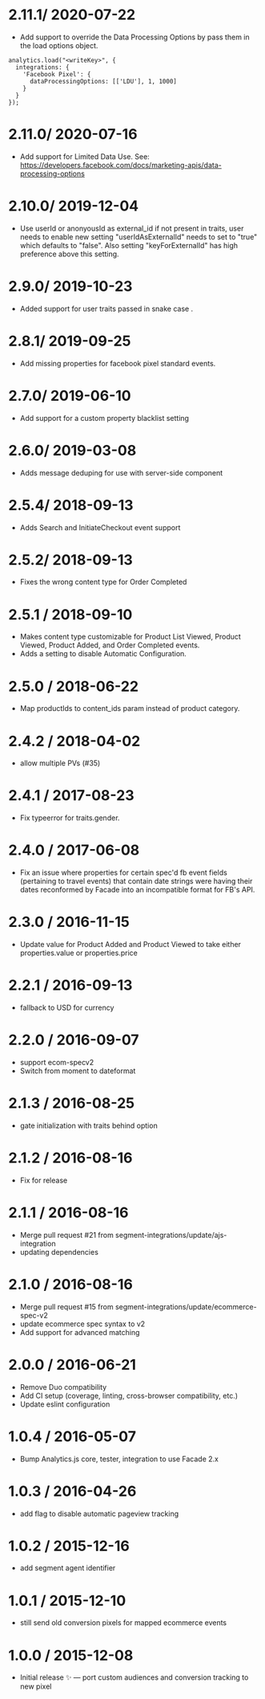 2.11.1/ 2020-07-22
==================

  * Add support to override the Data Processing Options by pass them in the load options object.
  ```
  analytics.load("<writeKey>", {
    integrations: {
      'Facebook Pixel': {
        dataProcessingOptions: [['LDU'], 1, 1000]
      }
    }
  });
  ```

2.11.0/ 2020-07-16
==================

  * Add support for Limited Data Use. See: https://developers.facebook.com/docs/marketing-apis/data-processing-options

2.10.0/ 2019-12-04
==================

  * Use userId or anonyousId as external_id if not present in traits, user needs to enable new setting "userIdAsExternalId" needs to set to "true" which defaults to "false". Also setting "keyForExternalId" has high preference above this setting.

2.9.0/ 2019-10-23
==================

  * Added support for user traits passed in snake case .

2.8.1/ 2019-09-25
==================

  * Add missing properties for facebook pixel standard events.

2.7.0/ 2019-06-10
==================

  * Add support for a custom property blacklist setting

2.6.0/ 2019-03-08
==================

  * Adds message deduping for use with server-side component

2.5.4/ 2018-09-13
==================

  * Adds Search and InitiateCheckout event support

2.5.2/ 2018-09-13
==================

  * Fixes the wrong content type for Order Completed

2.5.1 / 2018-09-10
==================

  * Makes content type customizable for Product List Viewed, Product Viewed, Product Added, and
  Order Completed events.
  * Adds a setting to disable Automatic Configuration.

2.5.0 / 2018-06-22
==================

  * Map productIds to content_ids param instead of product category.

2.4.2 / 2018-04-02
==================

  * allow multiple PVs (#35)

2.4.1 / 2017-08-23
==================

  * Fix typeerror for traits.gender.

2.4.0 / 2017-06-08
==================

  * Fix an issue where properties for certain spec'd fb event fields (pertaining to travel events) that contain date strings were having their dates reconformed by Facade into an incompatible format for FB's API.

2.3.0 / 2016-11-15
==================

  * Update value for Product Added and Product Viewed to take either properties.value or properties.price

2.2.1 / 2016-09-13
==================

  * fallback to USD for currency

2.2.0 / 2016-09-07
==================

  * support ecom-specv2
  * Switch from moment to dateformat

2.1.3 / 2016-08-25
==================

  * gate initialization with traits behind option

2.1.2 / 2016-08-16
==================

 * Fix for release

2.1.1 / 2016-08-16
==================

  * Merge pull request #21 from segment-integrations/update/ajs-integration
  * updating dependencies

2.1.0 / 2016-08-16
==================

  * Merge pull request #15 from segment-integrations/update/ecommerce-spec-v2
  * update ecommerce spec syntax to v2
  * Add support for advanced matching

2.0.0 / 2016-06-21
==================

  * Remove Duo compatibility
  * Add CI setup (coverage, linting, cross-browser compatibility, etc.)
  * Update eslint configuration

1.0.4 / 2016-05-07
==================

  * Bump Analytics.js core, tester, integration to use Facade 2.x

1.0.3 / 2016-04-26
==================

  * add flag to disable automatic pageview tracking

1.0.2 / 2015-12-16
==================

  * add segment agent identifier

1.0.1 / 2015-12-10
==================

  * still send old conversion pixels for mapped ecommerce events

1.0.0 / 2015-12-08
==================

  * Initial release :sparkles: — port custom audiences and conversion tracking to new pixel
